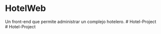 # HotelWeb
Un front-end que permite administrar un complejo hotelero.
#   H o t e l - P r o j e c t  
 #   H o t e l - P r o j e c t  
 